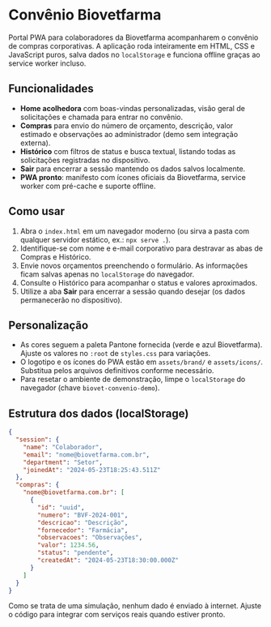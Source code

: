 # Convênio Biovetfarma

Portal PWA para colaboradores da Biovetfarma acompanharem o convênio de compras corporativas. A aplicação roda inteiramente em HTML, CSS e JavaScript puros, salva dados no `localStorage` e funciona offline graças ao service worker incluso.

## Funcionalidades

- **Home acolhedora** com boas-vindas personalizadas, visão geral de solicitações e chamada para entrar no convênio.
- **Compras** para envio do número de orçamento, descrição, valor estimado e observações ao administrador (demo sem integração externa).
- **Histórico** com filtros de status e busca textual, listando todas as solicitações registradas no dispositivo.
- **Sair** para encerrar a sessão mantendo os dados salvos localmente.
- **PWA pronto**: manifesto com ícones oficiais da Biovetfarma, service worker com pré-cache e suporte offline.

## Como usar

1. Abra o `index.html` em um navegador moderno (ou sirva a pasta com qualquer servidor estático, ex.: `npx serve .`).
2. Identifique-se com nome e e-mail corporativo para destravar as abas de Compras e Histórico.
3. Envie novos orçamentos preenchendo o formulário. As informações ficam salvas apenas no `localStorage` do navegador.
4. Consulte o Histórico para acompanhar o status e valores aproximados.
5. Utilize a aba **Sair** para encerrar a sessão quando desejar (os dados permanecerão no dispositivo).

## Personalização

- As cores seguem a paleta Pantone fornecida (verde e azul Biovetfarma). Ajuste os valores no `:root` de `styles.css` para variações.
- O logotipo e os ícones do PWA estão em `assets/brand/` e `assets/icons/`. Substitua pelos arquivos definitivos conforme necessário.
- Para resetar o ambiente de demonstração, limpe o `localStorage` do navegador (chave `biovet-convenio-demo`).

## Estrutura dos dados (localStorage)

```json
{
  "session": {
    "name": "Colaborador",
    "email": "nome@biovetfarma.com.br",
    "department": "Setor",
    "joinedAt": "2024-05-23T18:25:43.511Z"
  },
  "compras": {
    "nome@biovetfarma.com.br": [
      {
        "id": "uuid",
        "numero": "BVF-2024-001",
        "descricao": "Descrição",
        "fornecedor": "Farmácia",
        "observacoes": "Observações",
        "valor": 1234.56,
        "status": "pendente",
        "createdAt": "2024-05-23T18:30:00.000Z"
      }
    ]
  }
}
```

Como se trata de uma simulação, nenhum dado é enviado à internet. Ajuste o código para integrar com serviços reais quando estiver pronto.
